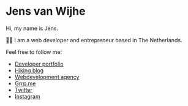 # Jens van Wijhe

Hi, my name is Jens. 

👨‍💻 I am a web developer and entrepreneur based in The Netherlands. 

Feel free to follow me:


* [Developer portfolio](https://www.jens.ai)  
* [Hiking blog ](https://www.jens.global)  
* [Webdevelopment agency ](https://www.beterbekend.nl)  
* [Grrp.me ](https://grrp.me)   
* [Twitter](https://twitter.com/jensvanwijhe)  
* [Instagram](https://www.instagram.com/jensvanwijhe/)  